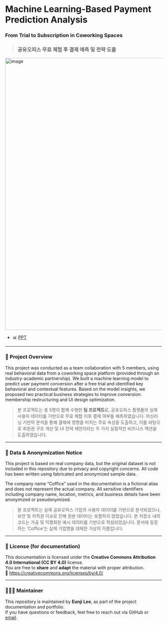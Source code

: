 # Machine Learning-Based Payment Prediction Analysis
### From Trial to Subscription in Coworking Spaces
> ### 공유오피스 무료 체험 후 결제 예측 및 전략 도출

<img width="1175" height="874" alt="image" src="https://github.com/user-attachments/assets/56405d2d-4ea3-49e1-ac4a-63a10916c89a" />

- 📊 [PPT](https://www.canva.com/design/DAGsjo36ZiA/Ex5QmggvI9irnZD4fXNjEA/edit?utm_content=DAGsjo36ZiA&utm_campaign=designshare&utm_medium=link2&utm_source=sharebutton)

---

### 🤝 Project Overview
This project was conducted as a team collaboration with 5 members, using real behavioral data from a coworking space platform (provided through an industry-academic partnership).
We built a machine learning model to predict user payment conversion after a free trial and identified key behavioral and contextual features. Based on the model insights, we proposed two practical business strategies to improve conversion: membership restructuring and UI design optimization.
> 본 프로젝트는 총 5명이 함께 수행한 **팀 프로젝트**로, 공유오피스 플랫폼의 실제 사용자 데이터를 기반으로 무료 체험 이후 결제 여부를 예측하였습니다.
> 머신러닝 기반의 분석을 통해 결제에 영향을 미치는 주요 속성을 도출하고, 이를 바탕으로 회원권 구조 개선 및 UI 전략 제안이라는 두 가지 실질적인 비즈니스 액션을 도출하였습니다.

---

### 📁 Data & Anonymization Notice
This project is based on real company data, but the original dataset is not included in this repository due to privacy and copyright concerns.
All code has been written using fabricated and anonymized sample data.

The company name “Coffice” used in the documentation is a fictional alias and does not represent the actual company.
All sensitive identifiers including company name, location, metrics, and business details have been anonymized or pseudonymized.

> 본 프로젝트는 실제 공유오피스 기업의 사용자 데이터를 기반으로 분석되었으나, 보안 및 저작권 이슈로 인해 원본 데이터는 포함하지 않았습니다.
> 본 저장소 내의 코드는 가공 및 익명화된 예시 데이터를 기반으로 작성되었습니다.
> 문서에 등장하는 ‘Coffice’는 실제 기업명을 대체한 가상의 이름입니다.
---

### 📄 License (for documentation)

This documentation is licensed under the **Creative Commons Attribution 4.0 International (CC BY 4.0)** license.  
You are free to **share** and **adapt** the material with proper attribution.  
🔗 https://creativecommons.org/licenses/by/4.0/

---

### 🙋🏻‍♀️ Maintainer

This repository is maintained by **Eunji Lee**, as part of the project documentation and portfolio.  
If you have questions or feedback, feel free to reach out via GitHub or [email](olozl1228@gmail.com).


